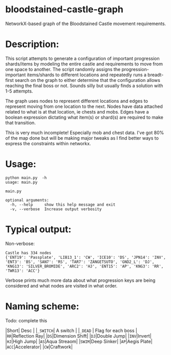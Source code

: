 # bloodstained-castle-graph
NetworkX-based graph of the Bloodstained Castle movement requirements.

# Description:
This script attempts to generate a configuration of important progression shards/items by modeling the entire castle and requirements to move from one space to another.
The script randomly assigns the progression-important items/shards to different locations and repeatedly runs a breadt-first search on the graph to either determine that the configuration allows reaching the final boss or not.  Sounds silly but usually finds a solution with 1-5 attempts.

The graph uses nodes to represent different locations and edges to represent moving from one location to the next.  Nodes have data attached related to what is at that location, ie chests and mobs.  Edges have a boolean expression dictating what item(s) or shard(s) are required to make that transition.

This is very much incomplete!  Especially mob and chest data.  I've got 80% of the map done but will be making major tweaks as I find better ways to express the constraints within networkx.

# Usage:

```
python main.py  -h
usage: main.py

main.py

optional arguments:
  -h, --help     show this help message and exit
  -v, --verbose  Increase output verbosity
```

# Typical output:

Non-verbose:
```
Castle has 334 nodes
{'ENT19': 'Passplate', 'LIB13_1': 'CW', 'ICE10': 'DS', 'JPN14': 'INV', 'ENT3': 'BS', 'SAN7': 'RS', 'TAR7': 'ZANGETSUTO', 'GND2_L': 'DJ', 'KNG13': 'SILVER_BROMIDE', 'ARC2': 'HJ', 'ENT15': 'AP', 'KNG3': 'RR', 'TWR13': 'ACC'}
```

Verbose prints much more data about what progression keys are being considered and what nodes are visited in what order.

# Naming scheme:

Todo: complete this

|Short| Desc |
|`_SWITCH`| A switch |
|`_DEAD` | Flag for each boss |
|`RR`|Reflection Ray|
|`DS`|Dimension Shift|
|`DJ`|Double Jump|
|`INV`|Invert|
|`HJ`|High Jump|
|`AS`|Aqua Streaom|
|`SWIM`|Deep Sinker|
|`AP`|Aegis Plate|
|`ACC`|Accelerator|
|`CW`|Craftwork|
